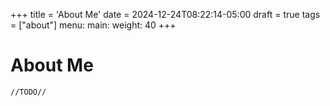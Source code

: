 +++
title = 'About Me'
date = 2024-12-24T08:22:14-05:00
draft = true
tags = ["about"]
menu: 
  main:
    weight: 40
+++

# About Me


`//TODO//`
